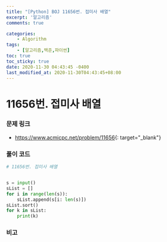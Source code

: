 ```yaml
---
title: "[Python] BOJ 11656번. 접미사 배열"
excerpt: '알고리즘'
comments: true

categories:
    - Algorithm
tags:
    - [알고리즘,백준,파이썬]
toc: true
toc_sticky: true
date: 2020-11-30 04:43:45 -0400
last_modified_at: 2020-11-30T04:43:45+08:00
---
```


# 11656번. 접미사 배열

### 문제 링크
- <https://www.acmicpc.net/problem/11656>{: target="\_blank"}

### 풀이 코드

```python
# 11656번. 접미사 배열


s = input()
sList = []
for i in range(len(s)):
    sList.append(s[i: len(s)])
sList.sort()
for k in sList:
    print(k)
```

### 비고